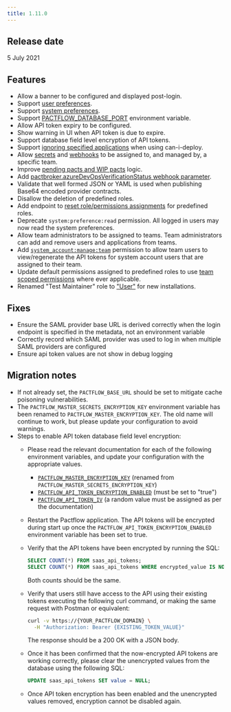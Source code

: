 ```yaml
---
title: 1.11.0
---
```


## Release date

5 July 2021

## Features

* Allow a banner to be configured and displayed post-login.
* Support [user preferences](/docs/user-interface/settings/preferences#personal-preferences).
* Support [system preferences](/docs/user-interface/settings/preferences#system-preferences).
* Support [PACTFLOW_DATABASE_PORT](/docs/on-premises/environment-variables#pactflow_database_port) environment variable.
* Allow API token expiry to be configured.
* Show warning in UI when API token is due to expire.
* Support database field level encryption of API tokens.
* Support [ignoring specified applications](https://docs.pact.io/pact_broker/client_cli/readme#can-i-deploy) when using can-i-deploy.
* Allow [secrets](/docs/user-interface/settings/secrets) and [webhooks](/docs/user-interface/settings/webhooks) to be assigned to, and managed by, a specific team.
* Improve [pending pacts and WIP pacts](https://github.com/pact-foundation/pact_broker/pull/432) logic.
* Add [pactbroker.azureDevOpsVerificationStatus webhook parameter](/docs/user-interface/settings/webhooks#pactflow).
* Validate that well formed JSON or YAML is used when publishing Base64 encoded provider contracts.
* Disallow the deletion of predefined roles.
* Add endpoint to [reset role/permissions assignments](/docs/permissions/predefined-roles#resetting-permissions-for-predefined-roles) for predefined roles.
* Deprecate `system:preference:read` permission. All logged in users may now read the system preferences.
* Allow team administrators to be assigned to teams. Team administrators can add and remove users and applications from teams.
* Add [`system_account:manage:team`](/docs/permissions/permissions#system_accountmanageteam) permission to allow team users to view/regenerate the API tokens for system account users that are assigned to their team.
* Update default permissions assigned to predefined roles to use [team scoped permissions](/docs/permissions/predefined-roles#user) where ever applicable.
* Renamed "Test Maintainer" role to ["User"](/docs/permissions/predefined-roles#user) for new installations.

## Fixes

* Ensure the SAML provider base URL is derived correctly when the login endpoint is specified in the metadata, not an environment variable
* Correctly record which SAML provider was used to log in when multiple SAML providers are configured
* Ensure api token values are not show in debug logging

## Migration notes

* If not already set, the `PACTFLOW_BASE_URL` should be set to mitigate cache poisoning vulnerabilities.
* The `PACTFLOW_MASTER_SECRETS_ENCRYPTION_KEY` environment variable has been renamed to `PACTFLOW_MASTER_ENCRYPTION_KEY`. The old name will continue to work, but please update your configuration to avoid warnings.
* Steps to enable API token database field level encryption:
  * Please read the relevant documentation for each of the following environment variables, and update your configuration with the appropriate values.
    * [`PACTFLOW_MASTER_ENCRYPTION_KEY`](/docs/on-premises/environment-variables#pactflow_master_encryption_key) (renamed from `PACTFLOW_MASTER_SECRETS_ENCRYPTION_KEY`)
    * [`PACTFLOW_API_TOKEN_ENCRYPTION_ENABLED`](/docs/on-premises/environment-variables#pactflow_api_token_encryption_enabled) (must be set to "true")
    * [`PACTFLOW_API_TOKEN_IV`](/docs/on-premises/environment-variables#pactflow_api_token_iv) (a random value must be assigned as per the documentation)
  * Restart the Pactflow application. The API tokens will be encrypted during start up once the `PACTFLOW_API_TOKEN_ENCRYPTION_ENABLED` environment variable has been set to true.
  * Verify that the API tokens have been encrypted by running the SQL:
    
    ```sql
    SELECT COUNT(*) FROM saas_api_tokens;
    SELECT COUNT(*) FROM saas_api_tokens WHERE encrypted_value IS NOT NULL;
    ```

    Both counts should be the same.

  * Verify that users still have access to the API using their existing tokens executing the following curl command, or making the same request with Postman or equivalent:

    ```bash
    curl -v https://{YOUR_PACTFLOW_DOMAIN} \
      -H "Authorization: Bearer {EXISTING_TOKEN_VALUE}"
    ```

    The response should be a 200 OK with a JSON body.

  * Once it has been confirmed that the now-encrypted API tokens are working correctly, please clear the unencrypted values from the database using the following SQL:

    ```sql
    UPDATE saas_api_tokens SET value = NULL;
    ```

  * Once API token encryption has been enabled and the unencrypted values removed, encryption cannot be disabled again.

